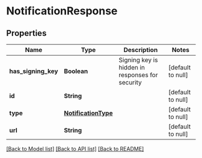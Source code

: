 # NotificationResponse

## Properties

| Name                | Type                                        | Description                                     | Notes             |
| ------------------- | ------------------------------------------- | ----------------------------------------------- | ----------------- |
| **has_signing_key** | **Boolean**                                 | Signing key is hidden in responses for security | [default to null] |
| **id**              | **String**                                  |                                                 | [default to null] |
| **type**            | [**NotificationType**](NotificationType.md) |                                                 | [default to null] |
| **url**             | **String**                                  |                                                 | [default to null] |

[[Back to Model list]](../README.md#documentation-for-models) [[Back to API list]](../README.md#documentation-for-api-endpoints) [[Back to README]](../README.md)
